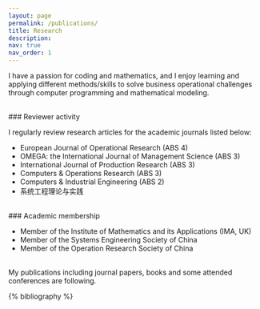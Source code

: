 ```yaml
---
layout: page
permalink: /publications/
title: Research
description:
nav: true
nav_order: 1
---
```


I have a passion for coding and mathematics, and I enjoy learning and applying different methods/skills to solve business operational challenges through computer programming and mathematical modeling.

<br>
### Reviewer activity

I regularly review research articles for the academic journals listed below:

- European Journal of Operational Research (ABS 4)
- OMEGA: the International Journal of Management Science (ABS 3)
- International Journal of Production Research (ABS 3)
- Computers & Operations Research (ABS 3)
- Computers & Industrial Engineering (ABS 2)
- 系统工程理论与实践

<br>
### Academic membership

- Member of the Institute of Mathematics and its Applications (IMA, UK)
- Member of the Systems Engineering Society of China
- Member of the Operation Research Society of China

<br>
My publications including journal papers, books and some attended conferences are following.

<!-- _pages/publications.md -->
<div class="publications">

{% bibliography %}

</div>
